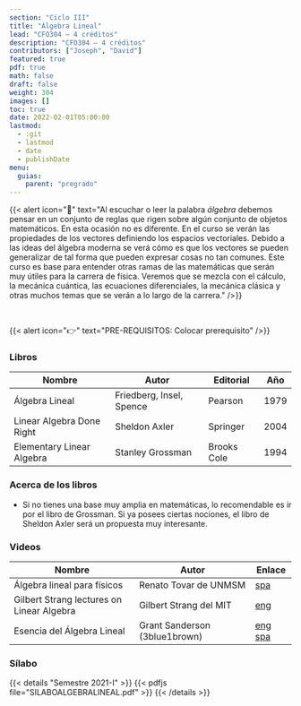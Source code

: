 ```yaml
---
section: "Ciclo III"
title: "Álgebra Lineal"
lead: "CFO304 — 4 créditos"
description: "CFO304 — 4 créditos"
contributors: ["Joseph", "David"]
featured: true
pdf: true
math: false
draft: false
weight: 304
images: []
toc: true
date: 2022-02-01T05:00:00
lastmod:
  - :git
  - lastmod
  - date
  - publishDate
menu:
  guias:
    parent: "pregrado"
---
```


{{< alert icon="📌" text="Al escuchar o leer la palabra *álgebra* debemos pensar en un conjunto de reglas que rigen sobre algún conjunto de objetos matemáticos. En esta ocasión no es diferente. En el curso se verán las propiedades de los vectores definiendo los espacios vectoriales. Debido a las ideas del álgebra moderna se verá cómo es que los vectores se pueden generalizar de tal forma que pueden expresar cosas no tan comunes. Este curso es base para entender otras ramas de las matemáticas que serán muy útiles para la carrera de física. Veremos que se mezcla con el cálculo, la mecánica cuántica, las ecuaciones diferenciales, la mecánica clásica y otras muchos temas que se verán a lo largo de la carrera." />}}

<br>

{{< alert icon="👉" text="PRE-REQUISITOS: Colocar prerequisito" />}}

### Libros

|Nombre|Autor|Editorial|Año|
|------|-----|---------|---|
|Álgebra Lineal|Friedberg, Insel, Spence|Pearson|1979|
|Linear Algebra Done Right|Sheldon Axler|Springer|2004|
|Elementary Linear Algebra|Stanley Grossman|Brooks Cole|1994|

### Acerca de los libros

- Si no tienes una base muy amplia en matemáticas, lo recomendable es ir por el libro de Grossman. Si ya posees ciertas nociones, el libro de Sheldon Axler será un propuesta muy interesante.

### Videos

|Nombre|Autor|Enlace|
|------|-----|------|
|Álgebra lineal para físicos|Renato Tovar de UNMSM|[spa](https://www.youtube.com/playlist?list=PLK_B1a9wXn7fjl1duGeOh5IszyE_4JPAH)|
|Gilbert Strang lectures on Linear Algebra|Gilbert Strang del MIT|[eng](https://www.youtube.com/playlist?list=PL49CF3715CB9EF31D)|
|Esencia del Álgebra Lineal|Grant Sanderson (3blue1brown)|[eng](https://www.youtube.com/playlist?list=PLZHQObOWTQDPD3MizzM2xVFitgF8hE_ab) [spa](https://www.youtube.com/playlist?list=PLIb_io8a5NB2DddFf-PwvZDCOUNT1GZoA)

### Sílabo

{{< details "Semestre 2021-I" >}}
{{< pdfjs file="SILABOALGEBRALINEAL.pdf" >}}
{{< /details >}}
